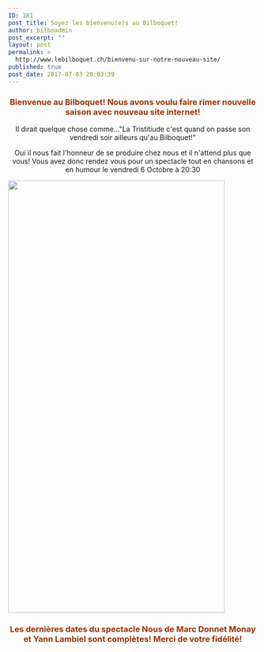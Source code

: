 ```yaml
---
ID: 181
post_title: Soyez les bienvenu(e)s au Bilboquet!
author: bilboadmin
post_excerpt: ""
layout: post
permalink: >
  http://www.lebilboquet.ch/bienvenu-sur-notre-nouveau-site/
published: true
post_date: 2017-07-03 20:03:39
---
```

<h3 style="text-align: center;"><strong><span style="color: #993300;">Bienvenue au Bilboquet! Nous avons voulu faire rimer nouvelle saison avec nouveau site internet!</span></strong></h3>
<p style="text-align: center;">Il dirait quelque chose comme..."La Tristitiude c'est quand on passe son vendredi soir ailleurs qu'au Bilboquet!"</p>
<p style="text-align: center;">Oui il nous fait l'honneur de se produire chez nous et il n'attend plus que vous! Vous avez donc rendez vous pour un spectacle tout en chansons et en humour le vendredi 6 Octobre à 20:30</p>
<img class="wp-image-53 size-full aligncenter" src="//www.lebilboquet.ch/wp-content/uploads/2017/06/2.Oldelaf.jpg" alt="" width="438" height="875" />
<h3 style="text-align: center;"><span style="color: #993300;"><strong>Les dernières dates du spectacle Nous de Marc Donnet Monay et Yann Lambiel sont complètes! Merci de votre fidélité!</strong></span></h3>